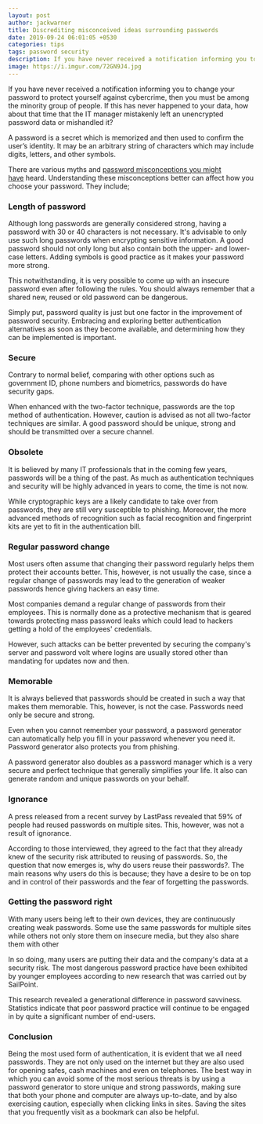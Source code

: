 ```yaml
---
layout: post
author: jackwarner
title: Discrediting misconceived ideas surrounding passwords
date: 2019-09-24 06:01:05 +0530
categories: tips
tags: password security
description: If you have never received a notification informing you to change your password to protect yourself against cybercrime, then you must be among the minority group of people.
image: https://i.imgur.com/72GN9J4.jpg
---
```


If you have never received a notification informing you to change your password to protect yourself against cybercrime, then you must be among the minority group of people. If this has never happened to your data, how about that time that the IT manager mistakenly left an unencrypted password data or mishandled it?

A password is a secret which is memorized and then used to confirm the user’s identity. It may be an arbitrary string of characters which may include digits, letters, and other symbols.

There are various myths and [password misconceptions you might have](http://www.expressvpn.com/blog/6-common-misconceptions-about-passwords/) heard. Understanding these misconceptions better can affect how you choose your password. They include;

### Length of password

Although long passwords are generally considered strong, having a password with 30 or 40 characters is not necessary. It's advisable to only use such long passwords when encrypting sensitive information. A good password should not only long but also contain both the upper- and lower-case letters. Adding symbols is good practice as it makes your password more strong.

This notwithstanding, it is very possible to come up with an insecure password even after following the rules. You should always remember that a shared new, reused or old password can be dangerous.

Simply put, password quality is just but one factor in the improvement of password security. Embracing and exploring better authentication alternatives as soon as they become available, and determining how they can be implemented is important.

### Secure

Contrary to normal belief, comparing with other options such as government ID, phone numbers and biometrics, passwords do have security gaps.

When enhanced with the two-factor technique, passwords are the top method of authentication. However, caution is advised as not all two-factor techniques are similar. A good password should be unique, strong and should be transmitted over a secure channel.

### Obsolete

It is believed by many IT professionals that in the coming few years, passwords will be a thing of the past. As much as authentication techniques and security will be highly advanced in years to come, the time is not now.

While cryptographic keys are a likely candidate to take over from passwords, they are still very susceptible to phishing. Moreover, the more advanced methods of recognition such as facial recognition and fingerprint kits are yet to fit in the authentication bill.

### Regular password change

Most users often assume that changing their password regularly helps them protect their accounts better. This, however, is not usually the case, since a regular change of passwords may lead to the generation of weaker passwords hence giving hackers an easy time.

Most companies demand a regular change of passwords from their employees. This is normally done as a protective mechanism that is geared towards protecting mass password leaks which could lead to hackers getting a hold of the employees' credentials.

However, such attacks can be better prevented by securing the company's server and password volt where logins are usually stored other than mandating for updates now and then.

### Memorable

It is always believed that passwords should be created in such a way that makes them memorable. This, however, is not the case. Passwords need only be secure and strong.

Even when you cannot remember your password, a password generator can automatically help you fill in your password whenever you need it. Password generator also protects you from phishing.

A password generator also doubles as a password manager which is a very secure and perfect technique that generally simplifies your life. It also can generate random and unique passwords on your behalf.

### Ignorance 

A press released from a recent survey by LastPass revealed that 59% of people had reused passwords on multiple sites. This, however, was not a result of ignorance.

According to those interviewed, they agreed to the fact that they already knew of the security risk attributed to reusing of passwords. So, the question that now emerges is, why do users reuse their passwords?. The main reasons why users do this is because; they have a desire to be on top and in control of their passwords and the fear of forgetting the passwords.

### Getting the password right

With many users being left to their own devices, they are continuously creating weak passwords. Some use the same passwords for multiple sites while others not only store them on insecure media, but they also share them with other

In so doing, many users are putting their data and the company's data at a security risk. The most dangerous password practice have been exhibited by younger employees according to new research that was carried out by SailPoint.

This research revealed a generational difference in password savviness. Statistics indicate that poor password practice will continue to be engaged in by quite a significant number of end-users.

### Conclusion

Being the most used form of authentication, it is evident that we all need passwords. They are not only used on the internet but they are also used for opening safes, cash machines and even on telephones.
The best way in which you can avoid some of the most serious threats is by using a password generator to store unique and strong passwords, making sure that both your phone and computer are always up-to-date, and by also exercising caution, especially when clicking links in sites. Saving the sites that you frequently visit as a bookmark can also be helpful.
